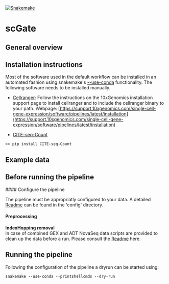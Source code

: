 [![Snakemake](https://img.shields.io/badge/snakemake-≥6.12.1-brightgreen.svg?style=flat)](https://snakemake.readthedocs.io)
# scGate 

## General overview


## Installation instructions
Most of the software used in the default workflow can be installed in an automated fashion using snakemake's [--use-conda](https://snakemake.readthedocs.io/en/stable/snakefiles/deployment.html#integrated-package-management) functionality. 
The following software needs to be installed manually.

- [Cellranger](https://support.10xgenomics.com/single-cell-gene-expression/software/pipelines/latest/what-is-cell-ranger): Follow the instructions on the 10xGenomics installation support page to install cellranger and to include the cellranger binary to your path.
Webpage: [https://support.10xgenomics.com/single-cell-gene-expression/software/pipelines/latest/installation](https://support.10xgenomics.com/single-cell-gene-expression/software/pipelines/latest/installation)

- [CITE-seq-Count](https://hoohm.github.io/CITE-seq-Count/) 
 
```
>> pip install CITE-seq-Count
```


## Example data



## Before running the pipeline

#### Configure the pipeline

The pipeline must be appropriatly configured to your data. A detailed [Readme](config/README.md) can be found in the 'config' directory. 


#### Preprocessing

**IndexHopping removal**  
In case of combined GEX and ADT NovaSeq data scripts are provided to clean up the data before a run. Please consult the [Readme](workflow/scripts/index_hopping_removal/README.md) here.


## Running the pipeline
Following the configuration of the pipeline a dryrun can be started using:
```
snakemake --use-conda --printshellcmds --dry-run
```


